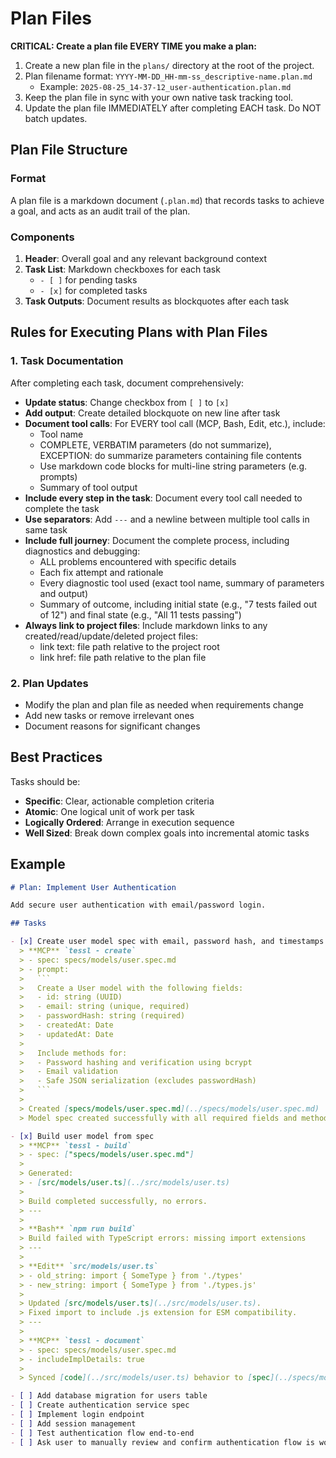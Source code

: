 # Plan Files

**CRITICAL: Create a plan file EVERY TIME you make a plan:**

1. Create a new plan file in the `plans/` directory at the root of the project.
2. Plan filename format: `YYYY-MM-DD_HH-mm-ss_descriptive-name.plan.md`
   - Example: `2025-08-25_14-37-12_user-authentication.plan.md`
3. Keep the plan file in sync with your own native task tracking tool.
4. Update the plan file IMMEDIATELY after completing EACH task. Do NOT batch updates.

## Plan File Structure

### Format
A plan file is a markdown document (`.plan.md`) that records tasks to achieve a goal, and acts as an audit trail of the plan.

### Components
1. **Header**: Overall goal and any relevant background context
2. **Task List**: Markdown checkboxes for each task
   - `- [ ]` for pending tasks
   - `- [x]` for completed tasks
3. **Task Outputs**: Document results as blockquotes after each task

## Rules for Executing Plans with Plan Files

### 1. Task Documentation
After completing each task, document comprehensively:

- **Update status**: Change checkbox from `[ ]` to `[x]`
- **Add output**: Create detailed blockquote on new line after task
- **Document tool calls**: For EVERY tool call (MCP, Bash, Edit, etc.), include:
  - Tool name
  - COMPLETE, VERBATIM parameters (do not summarize), EXCEPTION: do summarize parameters containing file contents
  - Use markdown code blocks for multi-line string parameters (e.g. prompts)
  - Summary of tool output
- **Include every step in the task**: Document every tool call needed to complete the task
- **Use separators**: Add `---` and a newline between multiple tool calls in same task
- **Include full journey**: Document the complete process, including diagnostics and debugging:
  - ALL problems encountered with specific details
  - Each fix attempt and rationale
  - Every diagnostic tool used (exact tool name, summary of parameters and output)
  - Summary of outcome, including initial state (e.g., "7 tests failed out of 12") and final state (e.g., "All 11 tests passing")
- **Always link to project files**: Include markdown links to any created/read/update/deleted project files:
  - link text: file path relative to the project root
  - link href: file path relative to the plan file

### 2. Plan Updates
- Modify the plan and plan file as needed when requirements change
- Add new tasks or remove irrelevant ones
- Document reasons for significant changes

## Best Practices
Tasks should be:
- **Specific**: Clear, actionable completion criteria
- **Atomic**: One logical unit of work per task
- **Logically Ordered**: Arrange in execution sequence
- **Well Sized**: Break down complex goals into incremental atomic tasks

## Example

````markdown
# Plan: Implement User Authentication

Add secure user authentication with email/password login.

## Tasks

- [x] Create user model spec with email, password hash, and timestamps
  > **MCP** `tessl - create`
  > - spec: specs/models/user.spec.md
  > - prompt:
  >   ```
  >   Create a User model with the following fields:
  >   - id: string (UUID)
  >   - email: string (unique, required)
  >   - passwordHash: string (required)
  >   - createdAt: Date
  >   - updatedAt: Date
  >
  >   Include methods for:
  >   - Password hashing and verification using bcrypt
  >   - Email validation
  >   - Safe JSON serialization (excludes passwordHash)
  >   ```
  >
  > Created [specs/models/user.spec.md](../specs/models/user.spec.md)
  > Model spec created successfully with all required fields and methods.

- [x] Build user model from spec
  > **MCP** `tessl - build`
  > - spec: ["specs/models/user.spec.md"]
  >
  > Generated:
  > - [src/models/user.ts](../src/models/user.ts)
  >
  > Build completed successfully, no errors.
  > ---
  >
  > **Bash** `npm run build`
  > Build failed with TypeScript errors: missing import extensions
  > ---
  >
  > **Edit** `src/models/user.ts`
  > - old_string: import { SomeType } from './types'
  > - new_string: import { SomeType } from './types.js'
  >
  > Updated [src/models/user.ts](../src/models/user.ts).
  > Fixed import to include .js extension for ESM compatibility.
  > ---
  >
  > **MCP** `tessl - document`
  > - spec: specs/models/user.spec.md
  > - includeImplDetails: true
  >
  > Synced [code](../src/models/user.ts) behavior to [spec](../specs/models/user.spec.md)

- [ ] Add database migration for users table
- [ ] Create authentication service spec
- [ ] Implement login endpoint
- [ ] Add session management
- [ ] Test authentication flow end-to-end
- [ ] Ask user to manually review and confirm authentication flow is working as expected
````